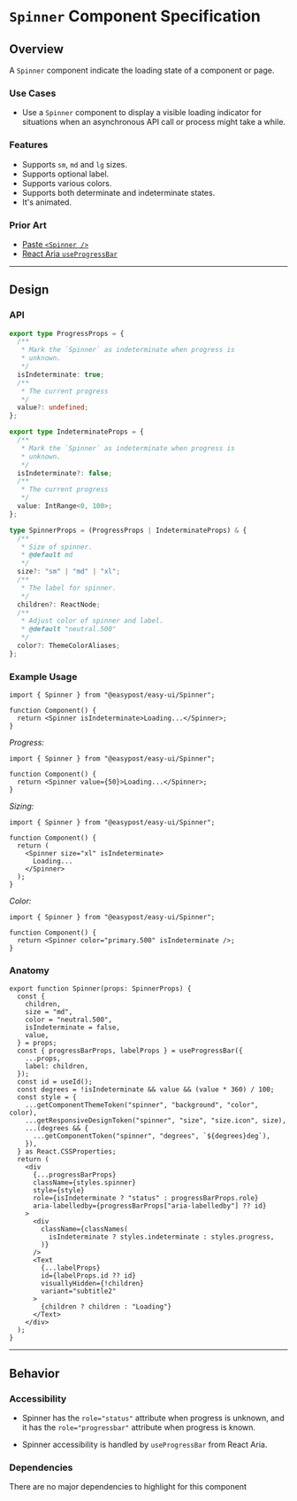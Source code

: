 # `Spinner` Component Specification

## Overview

A `Spinner` component indicate the loading state of a component or page.

### Use Cases

- Use a `Spinner` component to display a visible loading indicator for situations when an asynchronous API call or process might take a while.

### Features

- Supports `sm`, `md` and `lg` sizes.
- Supports optional label.
- Supports various colors.
- Supports both determinate and indeterminate states.
- It's animated.

### Prior Art

- [Paste `<Spinner />`](https://paste.twilio.design/components/spinner)
- [React Aria `useProgressBar`](https://react-spectrum.adobe.com/react-aria/useProgressBar.html)

---

## Design

### API

```ts
export type ProgressProps = {
  /**
   * Mark the `Spinner` as indeterminate when progress is
   * unknown.
   */
  isIndeterminate: true;
  /**
   * The current progress
   */
  value?: undefined;
};

export type IndeterminateProps = {
  /**
   * Mark the `Spinner` as indeterminate when progress is
   * unknown.
   */
  isIndeterminate?: false;
  /**
   * The current progress
   */
  value: IntRange<0, 100>;
};

type SpinnerProps = (ProgressProps | IndeterminateProps) & {
  /**
   * Size of spinner.
   * @default md
   */
  size?: "sm" | "md" | "xl";
  /**
   * The label for spinner.
   */
  children?: ReactNode;
  /**
   * Adjust color of spinner and label.
   * @default "neutral.500"
   */
  color?: ThemeColorAliases;
};
```

### Example Usage

```tsx
import { Spinner } from "@easypost/easy-ui/Spinner";

function Component() {
  return <Spinner isIndeterminate>Loading...</Spinner>;
}
```

_Progress:_

```tsx
import { Spinner } from "@easypost/easy-ui/Spinner";

function Component() {
  return <Spinner value={50}>Loading...</Spinner>;
}
```

_Sizing:_

```tsx
import { Spinner } from "@easypost/easy-ui/Spinner";

function Component() {
  return (
    <Spinner size="xl" isIndeterminate>
      Loading...
    </Spinner>
  );
}
```

_Color:_

```tsx
import { Spinner } from "@easypost/easy-ui/Spinner";

function Component() {
  return <Spinner color="primary.500" isIndeterminate />;
}
```

### Anatomy

```tsx
export function Spinner(props: SpinnerProps) {
  const {
    children,
    size = "md",
    color = "neutral.500",
    isIndeterminate = false,
    value,
  } = props;
  const { progressBarProps, labelProps } = useProgressBar({
    ...props,
    label: children,
  });
  const id = useId();
  const degrees = !isIndeterminate && value && (value * 360) / 100;
  const style = {
    ...getComponentThemeToken("spinner", "background", "color", color),
    ...getResponsiveDesignToken("spinner", "size", "size.icon", size),
    ...(degrees && {
      ...getComponentToken("spinner", "degrees", `${degrees}deg`),
    }),
  } as React.CSSProperties;
  return (
    <div
      {...progressBarProps}
      className={styles.spinner}
      style={style}
      role={isIndeterminate ? "status" : progressBarProps.role}
      aria-labelledby={progressBarProps["aria-labelledby"] ?? id}
    >
      <div
        className={classNames(
          isIndeterminate ? styles.indeterminate : styles.progress,
        )}
      />
      <Text
        {...labelProps}
        id={labelProps.id ?? id}
        visuallyHidden={!children}
        variant="subtitle2"
      >
        {children ? children : "Loading"}
      </Text>
    </div>
  );
}
```

---

## Behavior

### Accessibility

- Spinner has the `role="status"` attribute when progress is unknown, and it has the `role="progressbar"` attribute when progress is known.

- Spinner accessibility is handled by `useProgressBar` from React Aria.

### Dependencies

There are no major dependencies to highlight for this component
